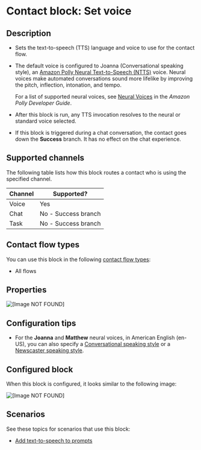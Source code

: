 # Contact block: Set voice<a name="set-voice"></a>

## Description<a name="set-voice-description"></a>
+ Sets the text\-to\-speech \(TTS\) language and voice to use for the contact flow\.
+ The default voice is configured to Joanna \(Conversational speaking style\), an [Amazon Polly Neural Text\-to\-Speech \(NTTS\)](https://docs.aws.amazon.com/polly/latest/dg/NTTS-main.html) voice\. Neural voices make automated conversations sound more lifelike by improving the pitch, inflection, intonation, and tempo\.

  For a list of supported neural voices, see [Neural Voices](https://docs.aws.amazon.com/polly/latest/dg/ntts-voices-main.html) in the *Amazon Polly Developer Guide*\. 
+ After this block is run, any TTS invocation resolves to the neural or standard voice selected\.
+ If this block is triggered during a chat conversation, the contact goes down the **Success** branch\. It has no effect on the chat experience\. 

## Supported channels<a name="set-voice-channels"></a>

The following table lists how this block routes a contact who is using the specified channel\. 


| Channel | Supported? | 
| --- | --- | 
| Voice | Yes | 
| Chat | No \- Success branch | 
| Task | No \- Success branch | 

## Contact flow types<a name="set-voice-types"></a>

You can use this block in the following [contact flow types](create-contact-flow.md#contact-flow-types):
+ All flows

## Properties<a name="set-voice-properties"></a>

![\[Image NOT FOUND\]](http://docs.aws.amazon.com/connect/latest/adminguide/images/set-voice-properties.png)

## Configuration tips<a name="set-voice-tips"></a>
+ For the **Joanna** and **Matthew** neural voices, in American English \(en\-US\), you can also specify a [Conversational speaking style](https://docs.aws.amazon.com/polly/latest/dg/ntts-speakingstyles.html) or a [Newscaster speaking style](https://docs.aws.amazon.com/polly/latest/dg/ntts-speakingstyles.html)\.

## Configured block<a name="set-voice-configured"></a>

When this block is configured, it looks similar to the following image:

![\[Image NOT FOUND\]](http://docs.aws.amazon.com/connect/latest/adminguide/images/set-voice-configured.png)

## Scenarios<a name="set-voice-scenarios"></a>

See these topics for scenarios that use this block:
+ [Add text\-to\-speech to prompts](text-to-speech.md)